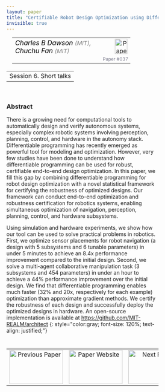 ```yaml
---
layout: paper
title: "Certifiable Robot Design Optimization using Differentiable Programming"
invisible: true
---
```

<head>
<style>
* {
  box-sizing: border-box;
}

#myInput {
  background-position: 10px 10px;
  background-repeat: no-repeat;
  width: 100%;
  font-size: 100%;
  padding: 12px 20px 12px 40px;
  border: 1px solid #ddd;
  margin-bottom: 12px;
}

#myTable, #myTableA {
  border-collapse: collapse;
  width: 100%;
  border: 1px solid #ddd;
  font-size: 100%;
}

#myTable th, #myTable td, #myTableA th, #myTableA td {
  text-align: left;
  padding: 12px;
}

#myTable tr, #myTableA tr {
  border-bottom: 1px solid #ddd;
}

#myTable tr.header, #myTable tr:hover, #myTableA tr.header, #myTableA tr:hover {
  background-color: #f1f1f1;
}


#eventcounter1 a {
    font-size: 12px;
    color: #ffffff;
    display: block;
}

#eventcounter1 a:hover {
    text-decoration: none;
}

#eventcounter2 a {
    font-size: 12px;
    color: #ffffff;
    display: block;
}

#eventcounter2 a:hover {
    text-decoration: none;
}

</style>
</head>

<table width = "95%" style="padding-left: 15px; margin-left: auto; margin-right: 10px;">
<tr><td style = "vertical-align: top; padding-right: 25px;" rowspan="2">
<span style="color:black; font-size: 110%;"><i>
Charles B Dawson <span style="color:gray; font-size: 85%">(MIT)</span><span style="color:gray; font-size: 100%">,</span><br>
Chuchu Fan <span style="color:gray; font-size: 85%">(MIT)</span>
</i></span>
</td>

<td style="text-align: right;"><a href="http://www.roboticsproceedings.org/rss18/p037.pdf"><img src="{{ site.baseurl }}/images/paper_link.png" alt="Paper Website" width = "33"  height = "40"/></a><br></td>
</tr>
<tr>
<td style="color:#777789; text-align:right; font-size: 75%; margin-right:10px;">Paper&nbsp;#037</td>
</tr>
</table>

<table width="80%" style="margin-top: 20px; margin-left: auto; margin-right: auto;">
  <tr>
    <td style="text-align:center;">Session 6. Short talks</td>
  </tr>
</table>
<br>


### Abstract
There is a growing need for computational tools to automatically design and verify autonomous systems, especially complex robotic systems involving perception, planning, control, and hardware in the autonomy stack. Differentiable programming has recently emerged as powerful tool for modeling and optimization. However, very few studies have been done to understand how differentiable programming can be used for robust, certifiable end-to-end design optimization. In this paper, we fill this gap by combining differentiable programming for robot design optimization with a novel statistical framework for certifying the robustness of optimized designs. Our framework can conduct end-to-end optimization and robustness certification for robotics systems, enabling simultaneous optimization of navigation, perception, planning, control, and hardware subsystems.

Using simulation and hardware experiments, we show how our tool can be used to solve practical problems in robotics. First, we optimize sensor placements for robot navigation (a design with 5 subsystems and 6 tunable parameters) in under 5 minutes to achieve an 8.4x performance improvement compared to the initial design. Second, we solve a multi-agent collaborative manipulation task (3 subsystems and 454 parameters) in under an hour to achieve a 44% performance improvement over the initial design. We find that differentiable programming enables much faster (32% and 20x, respectively for each example) optimization than approximate gradient methods. We certify the robustness of each design and successfully deploy the optimized designs in hardware. An open-source implementation is available at https://github.com/MIT-REALM/architect
{: style="color:gray; font-size: 120%; text-align: justified;"}


<table width="100%" style="margin-top:40px;">
<tr>
    <td style="width: 30%; text-align: center;"><a href="{{ site.baseurl }}/program/papers/036/">
<img src="{{ site.baseurl }}/images/previous_paper_icon.png"
       alt="Previous Paper" width = "142"  height = "90"/> 
</a> </td>
<td style="text-align: center;"><a href="{{ site.baseurl }}/program/papers">
<img src="{{ site.baseurl }}/images/overview_icon.png"
       alt="Paper Website" width = "142"  height = "90"/> 
</a> </td>
    <td style="width: 30%; text-align: center;"><a href="{{ site.baseurl }}/program/papers/038/">
    <img src="{{ site.baseurl }}/images/next_paper_icon.png"
        alt="Next Paper" width = "142"  height = "90"/>
    </a></td>
</tr>
</table>

